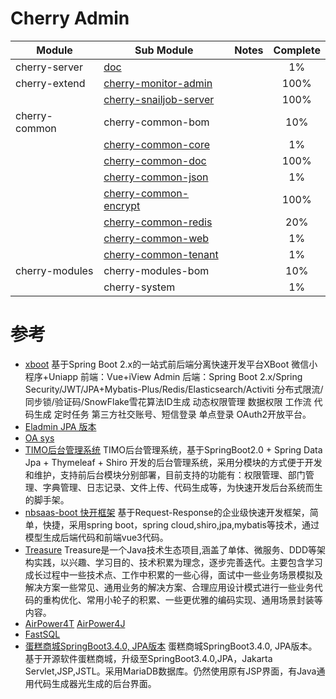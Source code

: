 # Cherry Admin

| Module         | Sub Module                        | Notes | Complete |
|----------------|-----------------------------------|-------|:--------:|
| cherry-server  | [doc](ch01.md)                    |       |    1%    |
| cherry-extend  | [cherry-monitor-admin](ch02.md)   |       |   100%   |
|                | [cherry-snailjob-server](ch03.md) |       |   100%   |
| cherry-common  | cherry-common-bom                 |       |   10%    |
|                | [cherry-common-core](ch05.md)     |       |    1%    |
|                | [cherry-common-doc](ch06.md)      |       |   100%   |
|                | [cherry-common-json](ch07.md)     |       |    1%    |
|                | [cherry-common-encrypt](ch08.md)  |       |   100%   |
|                | [cherry-common-redis](ch09.md)    |       |   20%    |
|                | [cherry-common-web](ch10.md)      |       |    1%    |
|                | [cherry-common-tenant](ch11.md)   |       |    1%    |
| cherry-modules | cherry-modules-bom                |       |   10%    |
|                | cherry-system                     |       |    1%    |


# 参考
- [xboot](https://gitee.com/Exrick/x-boot) 基于Spring Boot 2.x的一站式前后端分离快速开发平台XBoot 微信小程序+Uniapp 前端：Vue+iView Admin 后端：Spring Boot 2.x/Spring Security/JWT/JPA+Mybatis-Plus/Redis/Elasticsearch/Activiti 分布式限流/同步锁/验证码/SnowFlake雪花算法ID生成 动态权限管理 数据权限 工作流 代码生成 定时任务 第三方社交账号、短信登录 单点登录 OAuth2开放平台。
- [Eladmin JPA 版本](https://gitee.com/elunez/eladmin)
- [OA sys](https://gitee.com/aaluoxiang/oa_system)
- [TIMO后台管理系统](https://gitee.com/aun/Timo) TIMO后台管理系统，基于SpringBoot2.0 + Spring Data Jpa + Thymeleaf + Shiro 开发的后台管理系统，采用分模块的方式便于开发和维护，支持前后台模块分别部署，目前支持的功能有：权限管理、部门管理、字典管理、日志记录、文件上传、代码生成等，为快速开发后台系统而生的脚手架。
- [nbsaas-boot 快开框架](https://gitee.com/cng1985/nbsaas-boot) 基于Request-Response的企业级快速开发框架，简单，快捷，采用spring boot，spring cloud,shiro,jpa,mybatis等技术，通过模型生成后端代码和前端vue3代码。
- [Treasure](https://gitee.com/dingwen-gitee/treasure) Treasure是一个Java技术生态项目,涵盖了单体、微服务、DDD等架构实践，以兴趣、学习目的、技术积累为理念，逐步完善迭代。主要包含学习成长过程中一些技术点、工作中积累的一些心得，面试中一些业务场景模拟及解决方案一些常见、通用业务的解决方案、合理应用设计模式进行一些业务代码的重构优化、常用小轮子的积累、一些更优雅的编码实现、通用场景封装等内容。 
- [AirPower4T](https://gitee.com/air-power/AirPower4T) [AirPower4J](https://gitee.com/air-power/AirPower4J)
- [FastSQL](https://gitee.com/mirrors/FastSQL)
- [蛋糕商城SpringBoot3.4.0, JPA版本](https://gitee.com/jerryshensjf/JPACookieShop)  蛋糕商城SpringBoot3.4.0, JPA版本。 基于开源软件蛋糕商城，升级至SpringBoot3.4.0,JPA，Jakarta Servlet,JSP,JSTL。采用MariaDB数据库。仍然使用原有JSP界面，有Java通用代码生成器光生成的后台界面。 

